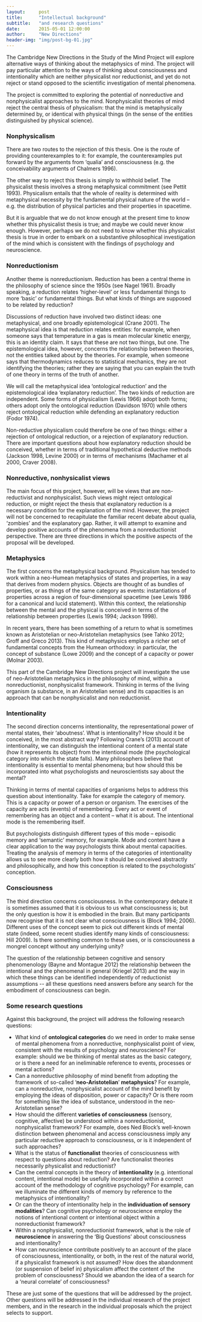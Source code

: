 ```yaml
---
layout:     post
title:      "Intellectual background"
subtitle:   "and research questions"
date:       2015-05-01 12:00:00
author:     "New Directions"
header-img: "img/post-bg-01.jpg"
---
```


The Cambridge New Directions in the Study of the Mind Project will explore alternative ways of thinking about the metaphysics of mind. The project will pay particular attention to the ways of thinking about consciousness and intentionality which are neither physicalist nor reductionist, and yet do not reject or stand opposed to the scientific investigation of mental phenomena. 

The project is committed to exploring the potential of nonreductive and nonphysicalist approaches to the mind. Nonphysicalist theories of mind reject the central thesis of physicalism: that the mind is metaphysically determined by, or identical with physical things (in the sense of the entities distinguished by physical science). 

### Nonphysicalism

There are two routes to the rejection of this thesis. One is the route of providing counterexamples to it: for example, the counterexamples put forward by the arguments from ‘qualia’ and consciousness (e.g. the conceivability arguments of Chalmers 1996). 

The other way to reject this thesis is simply to withhold belief. The physicalist thesis involves a strong metaphysical commitment (see Pettit 1993). Physicalism entails that the whole of reality is determined with metaphysical necessity by the fundamental physical nature of the world – e.g. the distribution of physical particles and their properties in spacetime. 

But it is arguable that we do not know enough at the present time to know whether this physicalist thesis is true; and maybe we could never know enough. However, perhaps we do not need to know whether this physicalist thesis is true in order to embark on a substantive philosophical investigation of the mind which is consistent with the findings of psychology and neuroscience.

### Nonreductionism

Another theme is nonreductionism. Reduction has been a central theme in the philosophy of science since the 1950s (see Nagel 1961). Broadly speaking, a reduction relates ‘higher-level’ or less fundamental things to more ‘basic’ or fundamental things. But what kinds of things are supposed to be related by reduction?

Discussions of reduction have involved two distinct ideas: one metaphysical, and one broadly epistemological (Crane 2001). The metaphysical idea is that reduction relates entities: for example, when someone says that temperature in a gas is mean molecular kinetic energy, this is an identity claim. It says that these are not two things, but one. The epistemological idea, however, concerns the relationship between theories, not the entities talked about by the theories. For example, when someone says that thermodynamics reduces to statistical mechanics, they are not identifying the theories; rather they are saying that you can explain the truth of one theory in terms of the truth of another.

We will call the metaphysical idea ‘ontological reduction’ and the epistemological idea ‘explanatory reduction’. The two kinds of reduction are independent. Some forms of physicalism (Lewis 1966) adopt both forms; others adopt only the ontological reduction (Davidson 1970) while others reject ontological reduction while defending an explanatory reduction (Fodor 1974). 

Non-reductive physicalism could therefore be one of two things: either a rejection of ontological reduction, or a rejection of explanatory reduction. There are important questions about how explanatory reduction should be conceived, whether in terms of traditional hypothetical deductive methods (Jackson 1998, Levine 2000) or in terms of mechanisms (Machamer et al 2000, Craver 2008).

### Nonreductive, nonhysicalist views

The main focus of this project, however, will be views that are non-reductivist and nonphysicalist. Such views might reject ontological reduction, or might reject the thesis that explanatory reduction is a necessary condition for the explanation of the mind. However, the project will not be concerned to recapitulate the familiar recent debate about qualia, ‘zombies’ and the explanatory gap. Rather, it will attempt to examine and develop positive accounts of the phenomena from a nonreductionist perspective. There are three directions in which the positive aspects of the proposal will be developed.

### Metaphysics

The first concerns the metaphysical background. Physicalism has tended to work within a neo-Humean metaphysics of states and properties, in a way that derives from modern physics. Objects are thought of as bundles of properties, or as things of the same category as events: instantiations of properties across a region of four-dimensional spacetime (see Lewis 1986 for a canonical and lucid statement). Within this context, the relationship between the mental and the physical is conceived in terms of the relationship between properties (Lewis 1994; Jackson 1998). 

In recent years, there has been something of a return to what is sometimes known as Aristotelian or neo-Aristotelian metaphysics (see Tahko 2012; Groff and Greco 2013). This kind of metaphysics employs a richer set of fundamental concepts from the Humean orthodoxy: in particular, the concept of substance (Lowe 2009) and the concept of a capacity or power (Molnar 2003). 

This part of the Cambridge New Directions project will investigate the use of neo-Aristotelian metaphysics in the philosophy of mind, within a nonreductionist, nonphysicalist framework. Thinking in terms of the living organism (a substance, in an Aristotelian sense) and its capacities is an approach that can be nonphysicalist and non reductionist.

### Intentionality

The second direction concerns intentionality, the representational power of mental states, their ‘aboutness’. What is intentionality? How should it be conceived, in the most abstract way? Following Crane’s (2013) account of intentionality, we can distinguish the intentional content of a mental state (how it represents its object) from the intentional mode (the psychological category into which the state falls). Many philosophers believe that intentionality is essential to mental phenomena; but how should this be incorporated into what psychologists and neuroscientists say about the mental? 

Thinking in terms of mental capacities of organisms helps to address this question about intentionality. Take for example the category of memory. This is a capacity or power of a person or organism. The exercises of the capacity are acts (events) of remembering. Every act or event of remembering has an object and a content – what it is about. The intentional mode is the remembering itself. 

But psychologists distinguish different types of this mode – episodic memory and ‘semantic’ memory, for example. Mode and content have a clear application to the way psychologists think about mental capacities. Treating the analysis of memory in terms of the categories of intentionality allows us to see more clearly both how it should be conceived abstractly and philosophically, and how this conception is related to the psychologists’ conception.

### Consciousness

The third direction concerns consciousness. In the contemporary debate it is sometimes assumed that it is obvious to us what consciousness is; but the only question is how it is embodied in the brain. But many participants now recognise that it is not clear what consciousness is (Block 1994; 2006). Different uses of the concept seem to pick out different kinds of mental state (indeed, some recent studies identify many kinds of consciousness: Hill 2009). Is there something common to these uses, or is consciousness a mongrel concept without any underlying unity? 

The question of the relationship between cognitive and sensory phenomenology (Bayne and Montague 2012) the relationship between the intentional and the phenomenal in general (Kriegel 2013) and the way in which these things can be identified independently of reductionist assumptions -- all these questions need answers before any search for the embodiment of consciousness can begin.

### Some research questions

Against this background, the project will address the following research questions:

- What kind of **ontological categories** do we need in order to make sense of mental phenomena from a nonreductive, nonphysicalist point of view, consistent with the results of psychology and neuroscience? For example: should we be thinking of mental states as the basic category, or is there a need for an ineliminable reference to events, processes or mental actions?
- Can a nonreductive philosophy of mind benefit from adopting the framework of so-called ‘**neo-Aristotelian**’ **metaphysics**? For example, can a nonreductive, nonphysicalist account of the mind benefit by employing the ideas of disposition, power or capacity? Or is there room for something like the idea of substance, understood in the neo-Aristotelian sense?
- How should the different **varieties of consciousness** (sensory, cognitive, affective) be understood within a nonreductionist, nonphysicalist framework? For example, does Ned Block’s well-known distinction between phenomenal and access consciousness imply any particular reductive approach to consciousness, or is it independent of such approaches? 
- What is the status of **functionalist** theories of consciousness with respect to questions about reduction? Are functionalist theories necessarily physicalist and reductionist?
- Can the central concepts in the theory of **intentionality** (e.g. intentional content, intentional mode) be usefully incorporated within a correct account of the methodology of cognitive psychology? For example, can we illuminate the different kinds of memory by reference to the metaphysics of intentionality? 
- Or can the theory of intentionality help in the **individuation of sensory modalities**? Can cognitive psychology or neuroscience employ the notions of intentional content or intentional object within a nonreductionist framework?
- Within a nonphysicalist, nonreductionist framework, what is the role of **neuroscience** in answering the ‘Big Questions’ about consciousness and intentionality? 
- How can neuroscience contribute positively to an account of the place of consciousness, intentionality, or both, in the rest of the natural world, if a physicalist framework is not assumed? How does the abandonment (or suspension of belief in) physicalism affect the content of the problem of consciousness? Should we abandon the idea of a search for a ‘neural correlate’ of consciousness?

These are just some of the questions that will be addressed by the project. Other questions will be addressed in the individual research of the project members, and in the research in the individual proposals which the project selects to support.